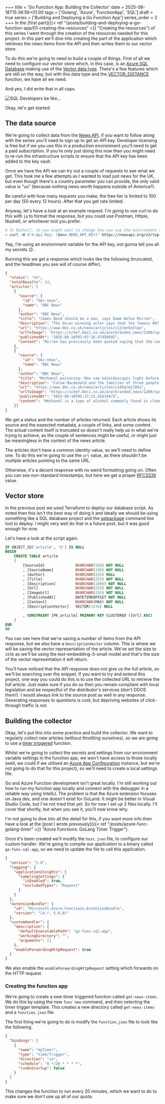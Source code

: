 +++
title = 'Go Function App: Building the Collector'
date = 2025-08-18T15:36:56+01:00
tags = ['Golang', 'Azure', 'FunctionApp', 'SQL']
draft = true
series = ['Building and Deploying a Go Function App']
series_order = 2
+++
In the [first part]({{< ref "/posts/building-and-deploying-a-go-function-app/01-creating-the-resources" >}} "Creating the resources") of this series I went through the creation of the resources needed for this project. In this part we'll dive into creating the part of the application which retrieves the news items from the API and then writes them to our vector store.

To do this we're going to need to build a couple of things. First of all we need to configure our vector store which, in this case, is an [Azure SQL Database](https://learn.microsoft.com/azure/azure-sql/database/sql-database-paas-overview) making use of the [Vector data type](https://learn.microsoft.com/sql/t-sql/data-types/vector-data-type "SQL Vector Data Type"). There's a few features which are still on the way, but with this data type and the [VECTOR_DISTANCE](https://learn.microsoft.com/sql/t-sql/functions/vector-distance-transact-sql) function, we have all we need.

And yes, I did write that in all caps.

![SQL Developers be like...](sql-devs.webp "SQL Developers be like...")

Okay, let's get started.

## The data source

We're going to collect data from the [News API](https://newsapi.org/), if you want to follow along with the series you'll need to sign up to get an API key. Developer licensing is free but if we you use this in a production environment you'll need to get a paid subscription. If you're only just doing this now then you might need to re-run the infrastructure scripts to ensure that the API key has been added to the key vault.

Once we have the API we can try out a couple of requests to see what we get. This took me a few attempts as I wanted to load just news for the UK, but even though there's a country parameter you can provide, the only valid value is "us" (because nothing news worth happens outside of America?).

Be careful with how many requests you make, the free tier is limited to 100 per day (50 every 12 hours). After that you get rate limited.

Anyway, let's have a look at an example request. I'm going to use curl to do this with `jq` to format the response, but you could use Postman, Httpie, Nushell, or whichever tool you prefer.

```bash
# In NuShell, so you might want to change how you use the environment variable for other shells
> curl -H $"X-Api-Key: ($env.NEWS_API_KEY)" https://newsapi.org/v2/top-headlines?sources=bbc-news,independent,mtv-news-uk&page_size=3 | jq .
```

Yep, I'm using an environment variable for the API key, not gonna tell you all my secrets :wink:.

Running this we get a response which looks like the following (truncated, and the headlines you see will of course differ).

```json
{
  "status": "ok",
  "totalResults": 24,
  "articles": [
    {
      "source": {
        "id": "bbc-news",
        "name": "BBC News"
      },
      "author": "BBC News",
      "title": "James Bond should be a man, says Dame Helen Mirren",
      "description": "The Oscar-winning actor says that the famous 007 character can't be a woman as it \"just doesn't work\".",
      "url": "https://www.bbc.co.uk/news/articles/c1jnen9zklpo",
      "urlToImage": "https://ichef.bbci.co.uk/ace/branded_news/1200/cpsprodpb/43a4/live/6f7604d0-7bc3-11f0-9ba0-cb1cdc075b66.jpg",
      "publishedAt": "2025-08-18T02:07:16.4745069Z",
      "content": "Mirren has previously been quoted saying that the concept of James Bond was \"born out of profound sexism\", and that women have always been an \"incredibly important part\" of the Secret Service. \r\nMirr… [+342 chars]"
    },
    {
      "source": {
        "id": "bbc-news",
        "name": "BBC News"
      },
      "author": "BBC News",
      "title": "Methanol poisoning: Man saw kaleidoscopic light before going blind",
      "description": "Calum Macdonald and the families of three people who died in South East Asia call on the Foreign Office for clearer travel advice.",
      "url": "https://www.bbc.co.uk/news/articles/czd0qlmjl05o",
      "urlToImage": "https://ichef.bbci.co.uk/ace/branded_news/1200/cpsprodpb/d2cb/live/b07e24e0-7b81-11f0-ab3e-bd52082cd0ae.jpg",
      "publishedAt": "2025-08-18T05:37:21.2561947Z",
      "content": "Methanol is a type of alcohol commonly found in cleaning products, fuel and antifreeze. It is similar to ethanol, which is used for alcoholic drinks, but is more toxic to humans because of the way it… [+925 chars]"
    }]
}
```

We get a status and the number of articles returned. Each article shows its source and the expected metadata, a couple of links, and some content. The actual content itself is truncated so doesn't really help us in what we're trying to achieve, as the couple of sentences might be useful, or might just be meaningless in the context of the news article.

The articles don't have a common identity value, so we'll need to define one. To do this we're going to use the `url` value, as there shouldn't be multiple articles pointing to the same URL.

Otherwise, it's a decent response with no weird formatting going on. Often you can see non-standard timestamps, but here we get a proper [RFC3339](https://www.rfc-editor.org/rfc/rfc3339) value.

## Vector store

In the previous post we used Terraform to deploy our database script. As noted then this isn't the best way of doing it and ideally we should be using something like a SQL database project and the [sqlpackage](https://learn.microsoft.com/sql/tools/sqlpackage/sqlpackage-download) command line tool to deploy. I might very well do that in a future post, but it was good enough for now.

Let's have a look at the script again.

```sql
IF OBJECT_ID('article', 'U') IS NULL
BEGIN
    CREATE TABLE article
    (
        [SourceId]              NVARCHAR(100) NOT NULL
        , [SourceName]          NVARCHAR(100) NOT NULL
        , [Author]              NVARCHAR(255) NULL
        , [Title]               NVARCHAR(255) NOT NULL
        , [Description]         NVARCHAR(1000) NOT NULL
        , [Url]                 NVARCHAR(255) NOT NULL
        , [ImageUrl]            NVARCHAR(255) NOT NULL
        , [PublishedAt]         DATETIMEOFFSET NOT NULL
        , [Content]             NVARCHAR(MAX) NOT NULL
        , [DescriptionVector]   VECTOR(1536) NULL

        , CONSTRAINT [PK_article] PRIMARY KEY CLUSTERED ([Url] ASC)
    )
END
GO
```

You can see here that we're saving a number of items from the API response, but we also have a `DescriptionVector` column. This is where we will be saving the vector representation of the article. We've set the size to `1536` as we'll be using the text-embedding-3-small model and that's the size of the vector representation it will return.

You'll have noticed that the API response does not give us the full article, so we'll be searching over the snippet. If you want to try and extend this project, one way you could do this is to use the collected URL to retrieve the full article. Just make sure if you do so then you remain compliant with local legislation and be respectful of the distributor's services (don't DDOS them!). I would always link to the source post as well in any response. Generating responses to questions is cool, but depriving websites of click-through traffic is _not_.

## Building the collector

Okay, let's put this into some practice and build the collector. We want to regularly collect new articles (without throttling ourselves), so we are going to use a [timer triggered](https://learn.microsoft.com/azure/azure-functions/functions-bindings-timer) function.

Whilst we're going to collect the secrets and settings from our environment variable settings in the function app, we won't have access to those locally (well, we could if we utilised an [Azure App Configuration](https://learn.microsoft.com/azure/azure-app-configuration/overview) instance, but we're not going to do that for this project), so we'll need to create a local settings file.

Go and Azure Function development isn't great locally. I'm still working out how to run my function app locally and connect with the debugger in a reliable way using IntelliJ. The problem is that the Azure extension focuses on Java dev, and one doesn't exist for GoLand. It might be better in Visual Studio Code, but I've not tried that yet. So for now I set up 2 files locally. I'll cover that shortly, but when you see it, you'll now know why.

I'm not going to dive into all the detail for this, if you want more info then have a look at the [post I wrote previously]({{< ref "/posts/azure-func-golang-timer" >}} "Azure Functions: GoLang Timer Trigger").

Once it's been created we'll modify the `host.json` file, to configure our custom handler. We're going to compile our application to a binary called `go-func-sql-app`, so we need to update the file to call this application.

```json
{
  "version": "2.0",
  "logging": {
    "applicationInsights": {
      "samplingSettings": {
        "isEnabled": true,
        "excludedTypes": "Request"
      }
    }
  },
  "extensionBundle": {
    "id": "Microsoft.Azure.Functions.ExtensionBundle",
    "version": "[4.*, 5.0.0)"
  },
  "customHandler": {
    "description": {
      "defaultExecutablePath": "go-func-sql-app",
      "workingDirectory": "",
      "arguments": []
    },
    "enableForwardingHttpRequest": true
  }
}
```

We also enable the `enableForwardingHttpRequest` setting which forwards on the HTTP request.

### Creating the function app

We're going to create a new timer triggered function called `get-news-items`. We do this by using the new `func new` command, and then selecting the timer trigger template. This creates a new directory called `get-news-items` and a `function.json` file.

The first thing we're going to do is modify the `function,json` file to look like the following.

```json
{
  "bindings": [
    {
      "name": "myTimer",
      "type": "timerTrigger",
      "direction": "in",
      "schedule": "0 */20 * * * *",
      "runOnStartup": false
    }
  ]
}
```

This changes the function to run every 20 minutes, which we want to do to make sure we don't use up all of our quota.
